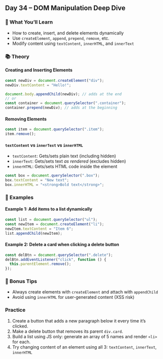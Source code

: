 <article class="day-block">

## Day 34 – DOM Manipulation Deep Dive

### 🌱 What You’ll Learn

* How to create, insert, and delete elements dynamically
* Use `createElement`, `append`, `prepend`, `remove`, etc.
* Modify content using `textContent`, `innerHTML`, and `innerText`

<div class="section-break"></div>

### 📚 Theory

#### Creating and Inserting Elements

```js
const newDiv = document.createElement("div");
newDiv.textContent = "Hello!";

document.body.appendChild(newDiv); // adds at the end
// or
const container = document.querySelector(".container");
container.prepend(newDiv); // adds at the beginning
```

#### Removing Elements

```js
const item = document.querySelector(".item");
item.remove();
```

#### `textContent` vs `innerText` vs `innerHTML`

* `textContent`: Gets/sets plain text (including hidden)
* `innerText`: Gets/sets text *as rendered* (excludes hidden)
* `innerHTML`: Gets/sets HTML code inside the element

```js
const box = document.querySelector(".box");
box.textContent = "New text";
box.innerHTML = "<strong>Bold text</strong>";
```

<div class="section-break"></div>

### 🧪 Examples

#### Example 1: Add items to a list dynamically

```js
const list = document.querySelector("ul");
const newItem = document.createElement("li");
newItem.textContent = "Item 6";
list.appendChild(newItem);
```

#### Example 2: Delete a card when clicking a delete button

```js
const delBtn = document.querySelector(".delete");
delBtn.addEventListener("click", function () {
  this.parentElement.remove();
});
```

<div class="section-break"></div>

### 🧠 Bonus Tips

* Always create elements with `createElement` and attach with `appendChild`
* Avoid using `innerHTML` for user-generated content (XSS risk)

<div class="section-break"></div>

<div class="practice">

### Practice

1. Create a button that adds a new paragraph below it every time it’s clicked.
2. Make a delete button that removes its parent `div.card`.
3. Build a list using JS only: generate an array of 5 names and render `<li>` for each.
4. Try changing content of an element using all 3: `textContent`, `innerText`, `innerHTML`

</div>

</article>
